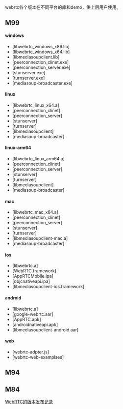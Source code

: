 webrtc各个版本在不同平台的库和demo，供上层用户使用。



## M99

#### windows
- [libwebrtc_windows_x86.lib]
- [libwebrtc_windows_x64.lib]
- [libmediasoupclient.lib]
- [peerconnection_clinet.exe]
- [peerconnection_server.exe]
- [stunserver.exe]
- [turnserver.exe]
- [mediasoup-broadcaster.exe]


#### linux
- [libwebrtc_linux_x64.a]
- [peerconnection_clinet]
- [peerconnection_server]
- [stunserver]
- [turnserver]
- [libmediasoupclient]
- [mediasoup-broadcaster]

#### linux-arm64
- [libwebrtc_linux_arm64.a]
- [peerconnection_clinet]
- [peerconnection_server]
- [stunserver]
- [turnserver]
- [libmediasoupclient]
- [mediasoup-broadcaster]

#### mac
- [libwebrtc_mac_x64.a]
- [peerconnection_clinet]
- [peerconnection_server]
- [stunserver]
- [turnserver]
- [libmediasoupclient-mac.a]
- [mediasoup-broadcaster]
 
#### ios
- [libwebrtc.a]
- [WebRTC.framework]
- [AppRTCMobile.ipa]
- [objcnativeapi.ipa]
- [libmediasoupclient-ios.framework]

#### android
- [libwebrtc.a]
- [google-webrtc.aar]
- [AppRTC.apk]
- [androidnativeapi.apk]
- [libmediasoupclient-android.aar]

#### web
- [webrtc-adpter.js]
- [webrtc-web-examplses]

## M94

## M84


[WebRTC的版本发布记录](doc/webrtc_version.md)